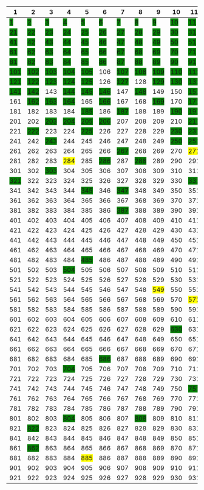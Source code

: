 | 1 | 2 | 3 | 4 | 5 | 6 | 7 | 8 | 9 | 10 | 11 | 12 | 13 | 14 | 15 | 16 | 17 | 18 | 19 | 20 |
| --- | --- | --- | --- | --- | --- | --- | --- | --- | --- | --- | --- | --- | --- | --- | --- | --- | --- | --- | --- |
| <span style="background-color: green;">1</span> | <span style="background-color: green;">2</span> | <span style="background-color: green;">3</span> | <span style="background-color: green;">4</span> | <span style="background-color: green;">5</span> | <span style="background-color: green;">6</span> | <span style="background-color: green;">7</span> | <span style="background-color: green;">8</span> | <span style="background-color: green;">9</span> | <span style="background-color: green;">10</span> | <span style="background-color: green;">11</span> | <span style="background-color: green;">12</span> | <span style="background-color: green;">13</span> | <span style="background-color: green;">14</span> | <span style="background-color: green;">15</span> | <span style="background-color: green;">16</span> | <span style="background-color: green;">17</span> | <span style="background-color: green;">18</span> | <span style="background-color: green;">19</span> | <span style="background-color: green;">20</span> |
| <span style="background-color: green;">21</span> | <span style="background-color: green;">22</span> | <span style="background-color: green;">23</span> | <span style="background-color: green;">24</span> | <span style="background-color: green;">25</span> | <span style="background-color: green;">26</span> | <span style="background-color: green;">27</span> | <span style="background-color: green;">28</span> | <span style="background-color: green;">29</span> | <span style="background-color: green;">30</span> | <span style="background-color: green;">31</span> | <span style="background-color: green;">32</span> | <span style="background-color: green;">33</span> | <span style="background-color: green;">34</span> | <span style="background-color: green;">35</span> | <span style="background-color: green;">36</span> | <span style="background-color: green;">37</span> | <span style="background-color: green;">38</span> | <span style="background-color: green;">39</span> | <span style="background-color: green;">40</span> |
| <span style="background-color: green;">41</span> | <span style="background-color: green;">42</span> | <span style="background-color: green;">43</span> | <span style="background-color: green;">44</span> | <span style="background-color: green;">45</span> | <span style="background-color: green;">46</span> | <span style="background-color: green;">47</span> | <span style="background-color: green;">48</span> | <span style="background-color: green;">49</span> | <span style="background-color: green;">50</span> | <span style="background-color: green;">51</span> | <span style="background-color: green;">52</span> | <span style="background-color: green;">53</span> | <span style="background-color: green;">54</span> | <span style="background-color: green;">55</span> | <span style="background-color: green;">56</span> | <span style="background-color: green;">57</span> | <span style="background-color: green;">58</span> | <span style="background-color: green;">59</span> | <span style="background-color: green;">60</span> |
| <span style="background-color: green;">61</span> | <span style="background-color: green;">62</span> | <span style="background-color: green;">63</span> | <span style="background-color: green;">64</span> | <span style="background-color: green;">65</span> | <span style="background-color: green;">66</span> | <span style="background-color: green;">67</span> | <span style="background-color: green;">68</span> | <span style="background-color: green;">69</span> | <span style="background-color: green;">70</span> | <span style="background-color: green;">71</span> | <span style="background-color: green;">72</span> | <span style="background-color: green;">73</span> | <span style="background-color: green;">74</span> | <span style="background-color: green;">75</span> | <span style="background-color: green;">76</span> | <span style="background-color: green;">77</span> | <span style="background-color: green;">78</span> | <span style="background-color: green;">79</span> | <span style="background-color: green;">80</span> |
| <span style="background-color: green;">81</span> | <span style="background-color: green;">82</span> | <span style="background-color: green;">83</span> | <span style="background-color: green;">84</span> | <span style="background-color: green;">85</span> | <span style="background-color: green;">86</span> | <span style="background-color: green;">87</span> | <span style="background-color: green;">88</span> | <span style="background-color: green;">89</span> | <span style="background-color: green;">90</span> | <span style="background-color: green;">91</span> | <span style="background-color: green;">92</span> | <span style="background-color: green;">93</span> | <span style="background-color: green;">94</span> | <span style="background-color: green;">95</span> | <span style="background-color: green;">96</span> | <span style="background-color: green;">97</span> | <span style="background-color: green;">98</span> | <span style="background-color: green;">99</span> | <span style="background-color: green;">100</span> |
| <span style="background-color: green;">101</span> | <span style="background-color: green;">102</span> | <span style="background-color: green;">103</span> | <span style="background-color: green;">104</span> | <span style="background-color: green;">105</span> | 106 | <span style="background-color: green;">107</span> | <span style="background-color: green;">108</span> | <span style="background-color: green;">109</span> | <span style="background-color: green;">110</span> | <span style="background-color: green;">111</span> | <span style="background-color: green;">112</span> | <span style="background-color: green;">113</span> | <span style="background-color: green;">114</span> | <span style="background-color: green;">115</span> | <span style="background-color: green;">116</span> | <span style="background-color: green;">117</span> | <span style="background-color: yellow;">118</span> | <span style="background-color: green;">119</span> | <span style="background-color: green;">120</span> |
| <span style="background-color: green;">121</span> | <span style="background-color: green;">122</span> | <span style="background-color: green;">123</span> | <span style="background-color: green;">124</span> | <span style="background-color: green;">125</span> | 126 | <span style="background-color: green;">127</span> | 128 | <span style="background-color: green;">129</span> | <span style="background-color: green;">130</span> | <span style="background-color: green;">131</span> | <span style="background-color: green;">132</span> | <span style="background-color: green;">133</span> | <span style="background-color: green;">134</span> | <span style="background-color: green;">135</span> | <span style="background-color: green;">136</span> | <span style="background-color: green;">137</span> | <span style="background-color: green;">138</span> | <span style="background-color: green;">139</span> | <span style="background-color: green;">140</span> |
| <span style="background-color: green;">141</span> | <span style="background-color: green;">142</span> | 143 | <span style="background-color: green;">144</span> | <span style="background-color: green;">145</span> | <span style="background-color: green;">146</span> | 147 | <span style="background-color: green;">148</span> | 149 | 150 | <span style="background-color: green;">151</span> | 152 | 153 | 154 | 155 | <span style="background-color: green;">156</span> | 157 | <span style="background-color: green;">158</span> | 159 | <span style="background-color: green;">160</span> |
| 161 | <span style="background-color: green;">162</span> | <span style="background-color: green;">163</span> | <span style="background-color: green;">164</span> | 165 | <span style="background-color: green;">166</span> | 167 | 168 | <span style="background-color: green;">169</span> | 170 | <span style="background-color: green;">171</span> | 172 | <span style="background-color: green;">173</span> | 174 | <span style="background-color: green;">175</span> | 176 | 177 | <span style="background-color: green;">178</span> | <span style="background-color: green;">179</span> | 180 |
| 181 | 182 | 183 | 184 | <span style="background-color: green;">185</span> | 186 | <span style="background-color: green;">187</span> | 188 | 189 | <span style="background-color: green;">190</span> | <span style="background-color: green;">191</span> | 192 | <span style="background-color: green;">193</span> | 194 | 195 | <span style="background-color: green;">196</span> | 197 | 198 | 199 | <span style="background-color: green;">200</span> |
| 201 | 202 | <span style="background-color: green;">203</span> | <span style="background-color: green;">204</span> | <span style="background-color: green;">205</span> | <span style="background-color: green;">206</span> | 207 | 208 | 209 | 210 | <span style="background-color: green;">211</span> | 212 | 213 | <span style="background-color: green;">214</span> | 215 | <span style="background-color: green;">216</span> | <span style="background-color: green;">217</span> | 218 | 219 | 220 |
| 221 | <span style="background-color: green;">222</span> | 223 | 224 | <span style="background-color: green;">225</span> | 226 | 227 | 228 | 229 | <span style="background-color: green;">230</span> | <span style="background-color: green;">231</span> | 232 | <span style="background-color: green;">233</span> | 234 | <span style="background-color: green;">235</span> | 236 | 237 | 238 | 239 | 240 |
| 241 | 242 | <span style="background-color: green;">243</span> | 244 | 245 | 246 | 247 | 248 | 249 | <span style="background-color: green;">250</span> | <span style="background-color: green;">251</span> | 252 | 253 | 254 | 255 | 256 | 257 | <span style="background-color: yellow;">258</span> | 259 | 260 |
| 261 | 262 | 263 | 264 | 265 | 266 | <span style="background-color: green;">267</span> | 268 | 269 | 270 | <span style="background-color: yellow;">271</span> | 272 | 273 | 274 | 275 | 276 | 277 | 278 | 279 | 280 |
| 281 | 282 | 283 | <span style="background-color: yellow;">284</span> | 285 | <span style="background-color: green;">286</span> | 287 | <span style="background-color: green;">288</span> | 289 | 290 | 291 | 292 | <span style="background-color: green;">293</span> | 294 | 295 | 296 | <span style="background-color: green;">297</span> | 298 | <span style="background-color: green;">299</span> | 300 |
| 301 | 302 | <span style="background-color: green;">303</span> | 304 | 305 | 306 | 307 | 308 | 309 | 310 | 311 | 312 | <span style="background-color: green;">313</span> | 314 | 315 | 316 | 317 | 318 | 319 | 320 |
| <span style="background-color: green;">321</span> | 322 | 323 | 324 | 325 | 326 | 327 | 328 | 329 | 330 | <span style="background-color: green;">331</span> | 332 | 333 | 334 | 335 | 336 | 337 | 338 | 339 | <span style="background-color: green;">340</span> |
| 341 | 342 | 343 | 344 | <span style="background-color: green;">345</span> | 346 | <span style="background-color: green;">347</span> | 348 | 349 | 350 | 351 | 352 | 353 | 354 | 355 | 356 | <span style="background-color: green;">357</span> | 358 | 359 | 360 |
| 361 | 362 | 363 | 364 | 365 | 366 | 367 | 368 | 369 | 370 | 371 | 372 | 373 | 374 | 375 | 376 | 377 | 378 | 379 | 380 |
| 381 | 382 | 383 | 384 | 385 | 386 | <span style="background-color: green;">387</span> | 388 | 389 | 390 | 391 | 392 | 393 | 394 | 395 | 396 | 397 | 398 | 399 | 400 |
| 401 | 402 | 403 | 404 | 405 | 406 | 407 | 408 | 409 | 410 | 411 | 412 | 413 | 414 | 415 | 416 | 417 | 418 | <span style="background-color: green;">419</span> | 420 |
| 421 | 422 | 423 | 424 | 425 | 426 | 427 | 428 | 429 | 430 | 431 | 432 | 433 | 434 | 435 | 436 | 437 | 438 | 439 | 440 |
| 441 | 442 | 443 | 444 | 445 | 446 | 447 | 448 | 449 | 450 | 451 | 452 | 453 | 454 | 455 | 456 | 457 | 458 | 459 | 460 |
| 461 | 462 | 463 | 464 | 465 | 466 | 467 | 468 | 469 | 470 | 471 | 472 | 473 | <span style="background-color: yellow;">474</span> | 475 | 476 | 477 | 478 | <span style="background-color: green;">479</span> | 480 |
| 481 | 482 | 483 | 484 | <span style="background-color: green;">485</span> | 486 | 487 | 488 | 489 | 490 | 491 | 492 | <span style="background-color: green;">493</span> | 494 | 495 | 496 | 497 | 498 | 499 | 500 |
| 501 | 502 | 503 | <span style="background-color: green;">504</span> | 505 | 506 | 507 | 508 | 509 | 510 | 511 | 512 | 513 | 514 | 515 | 516 | 517 | 518 | 519 | 520 |
| 521 | 522 | 523 | 524 | 525 | 526 | 527 | 528 | 529 | 530 | 531 | 532 | 533 | 534 | 535 | 536 | 537 | 538 | 539 | 540 |
| 541 | 542 | 543 | 544 | 545 | 546 | 547 | 548 | <span style="background-color: yellow;">549</span> | 550 | 551 | 552 | 553 | 554 | 555 | 556 | 557 | 558 | 559 | 560 |
| 561 | 562 | 563 | 564 | 565 | 566 | 567 | 568 | 569 | 570 | <span style="background-color: yellow;">571</span> | 572 | 573 | 574 | 575 | 576 | 577 | 578 | 579 | 580 |
| 581 | 582 | 583 | 584 | 585 | 586 | 587 | 588 | 589 | 590 | 591 | 592 | 593 | 594 | 595 | 596 | 597 | 598 | 599 | 600 |
| 601 | 602 | 603 | 604 | 605 | 606 | 607 | 608 | 609 | 610 | 611 | <span style="background-color: green;">612</span> | 613 | 614 | 615 | 616 | 617 | 618 | 619 | 620 |
| 621 | 622 | 623 | 624 | 625 | 626 | 627 | 628 | 629 | <span style="background-color: green;">630</span> | 631 | 632 | 633 | 634 | 635 | 636 | 637 | 638 | 639 | 640 |
| 641 | 642 | 643 | 644 | 645 | 646 | 647 | 648 | 649 | 650 | 651 | 652 | 653 | 654 | 655 | 656 | 657 | 658 | 659 | 660 |
| 661 | 662 | 663 | 664 | 665 | 666 | 667 | 668 | 669 | 670 | 671 | 672 | 673 | 674 | <span style="background-color: yellow;">675</span> | 676 | 677 | 678 | <span style="background-color: green;">679</span> | 680 |
| 681 | 682 | 683 | 684 | 685 | <span style="background-color: green;">686</span> | 687 | 688 | 689 | 690 | 691 | 692 | 693 | 694 | 695 | 696 | 697 | 698 | 699 | <span style="background-color: green;">700</span> |
| 701 | 702 | 703 | <span style="background-color: green;">704</span> | 705 | 706 | 707 | 708 | 709 | 710 | 711 | 712 | 713 | 714 | 715 | 716 | 717 | 718 | <span style="background-color: yellow;">719</span> | 720 |
| 721 | 722 | 723 | 724 | 725 | 726 | 727 | 728 | 729 | 730 | 731 | 732 | 733 | 734 | 735 | 736 | 737 | 738 | 739 | 740 |
| 741 | 742 | 743 | 744 | 745 | 746 | 747 | 748 | 749 | 750 | <span style="background-color: green;">751</span> | 752 | 753 | 754 | <span style="background-color: green;">755</span> | 756 | <span style="background-color: green;">757</span> | 758 | 759 | 760 |
| 761 | 762 | 763 | 764 | 765 | 766 | 767 | 768 | 769 | 770 | 771 | 772 | 773 | 774 | 775 | 776 | 777 | 778 | 779 | 780 |
| 781 | 782 | 783 | 784 | 785 | 786 | 787 | 788 | 789 | 790 | 791 | 792 | 793 | 794 | 795 | 796 | 797 | 798 | 799 | <span style="background-color: yellow;">800</span> |
| 801 | 802 | 803 | <span style="background-color: green;">804</span> | 805 | 806 | 807 | <span style="background-color: green;">808</span> | 809 | 810 | 811 | 812 | 813 | 814 | 815 | <span style="background-color: yellow;">816</span> | 817 | 818 | 819 | <span style="background-color: green;">820</span> |
| 821 | <span style="background-color: green;">822</span> | 823 | 824 | 825 | 826 | 827 | 828 | 829 | 830 | 831 | 832 | 833 | 834 | 835 | <span style="background-color: green;">836</span> | 837 | 838 | 839 | 840 |
| 841 | 842 | 843 | 844 | 845 | 846 | 847 | 848 | 849 | 850 | 851 | 852 | <span style="background-color: green;">853</span> | 854 | 855 | 856 | 857 | 858 | 859 | 860 |
| 861 | <span style="background-color: green;">862</span> | 863 | 864 | 865 | 866 | 867 | 868 | 869 | 870 | 871 | 872 | 873 | <span style="background-color: green;">874</span> | 875 | 876 | 877 | 878 | 879 | 880 |
| 881 | 882 | 883 | 884 | <span style="background-color: yellow;">885</span> | 886 | 887 | 888 | 889 | 890 | 891 | 892 | 893 | 894 | 895 | 896 | 897 | 898 | 899 | 900 |
| 901 | 902 | 903 | 904 | 905 | 906 | 907 | 908 | 909 | 910 | 911 | 912 | 913 | 914 | 915 | 916 | 917 | <span style="background-color: green;">918</span> | 919 | 920 |
| 921 | 922 | 923 | 924 | 925 | 926 | 927 | 928 | 929 | 930 | 931 | 932 | 933 | 934 | 935 | 936 | 937 | 938 | 939 | 940 |

